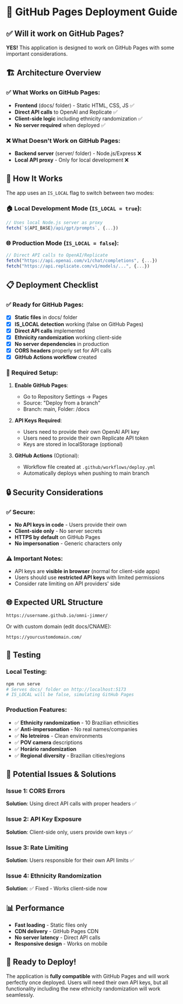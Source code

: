 # 🚀 GitHub Pages Deployment Guide

## ✅ Will it work on GitHub Pages?

**YES!** This application is designed to work on GitHub Pages with some important considerations.

## 🏗️ Architecture Overview

### ✅ What Works on GitHub Pages:
- **Frontend** (docs/ folder) - Static HTML, CSS, JS ✅
- **Direct API calls** to OpenAI and Replicate ✅
- **Client-side logic** including ethnicity randomization ✅
- **No server required** when deployed ✅

### ❌ What Doesn't Work on GitHub Pages:
- **Backend server** (server/ folder) - Node.js/Express ❌
- **Local API proxy** - Only for local development ❌

## 🔄 How It Works

The app uses an `IS_LOCAL` flag to switch between two modes:

### 🏠 Local Development Mode (`IS_LOCAL = true`):
```javascript
// Uses local Node.js server as proxy
fetch(`${API_BASE}/api/gpt/prompts`, {...})
```

### 🌐 Production Mode (`IS_LOCAL = false`):
```javascript
// Direct API calls to OpenAI/Replicate
fetch("https://api.openai.com/v1/chat/completions", {...})
fetch("https://api.replicate.com/v1/models/...", {...})
```

## 📋 Deployment Checklist

### ✅ Ready for GitHub Pages:
- [x] **Static files** in docs/ folder
- [x] **IS_LOCAL detection** working (false on GitHub Pages)
- [x] **Direct API calls** implemented
- [x] **Ethnicity randomization** working client-side
- [x] **No server dependencies** in production
- [x] **CORS headers** properly set for API calls
- [x] **GitHub Actions workflow** created

### 🔧 Required Setup:

1. **Enable GitHub Pages**:
   - Go to Repository Settings → Pages
   - Source: "Deploy from a branch"
   - Branch: main, Folder: /docs

2. **API Keys Required**:
   - Users need to provide their own OpenAI API key
   - Users need to provide their own Replicate API token
   - Keys are stored in localStorage (optional)

3. **GitHub Actions** (Optional):
   - Workflow file created at `.github/workflows/deploy.yml`
   - Automatically deploys when pushing to main branch

## 🔒 Security Considerations

### ✅ Secure:
- **No API keys in code** - Users provide their own
- **Client-side only** - No server secrets
- **HTTPS by default** on GitHub Pages
- **No impersonation** - Generic characters only

### ⚠️ Important Notes:
- API keys are **visible in browser** (normal for client-side apps)
- Users should use **restricted API keys** with limited permissions
- Consider rate limiting on API providers' side

## 🌐 Expected URL Structure

```
https://username.github.io/omni-jimmer/
```

Or with custom domain (edit docs/CNAME):
```
https://yourcustomdomain.com/
```

## 🧪 Testing

### Local Testing:
```bash
npm run serve
# Serves docs/ folder on http://localhost:5173
# IS_LOCAL will be false, simulating GitHub Pages
```

### Production Features:
- ✅ **Ethnicity randomization** - 10 Brazilian ethnicities
- ✅ **Anti-impersonation** - No real names/companies
- ✅ **No letreiros** - Clean environments
- ✅ **POV camera** descriptions
- ✅ **Horário randomization** 
- ✅ **Regional diversity** - Brazilian cities/regions

## 🚨 Potential Issues & Solutions

### Issue 1: CORS Errors
**Solution**: Using direct API calls with proper headers ✅

### Issue 2: API Key Exposure
**Solution**: Client-side only, users provide own keys ✅

### Issue 3: Rate Limiting
**Solution**: Users responsible for their own API limits ✅

### Issue 4: Ethnicity Randomization
**Solution**: ✅ Fixed - Works client-side now

## 📊 Performance

- **Fast loading** - Static files only
- **CDN delivery** - GitHub Pages CDN
- **No server latency** - Direct API calls
- **Responsive design** - Works on mobile

## 🎯 Ready to Deploy!

The application is **fully compatible** with GitHub Pages and will work perfectly once deployed. Users will need their own API keys, but all functionality including the new ethnicity randomization will work seamlessly.

